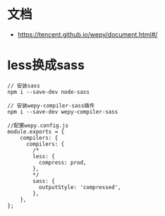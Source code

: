 # 文档
* https://tencent.github.io/wepy/document.html#/

# less换成sass
```
// 安装sass
npm i --save-dev node-sass

// 安装wepy-compiler-sass插件
npm i --save-dev wepy-compiler-sass

//配置wepy.config.js
module.exports = {
    compilers: {
      compilers: {
        /*
        less: {
          compress: prod,
        },
        */
        sass: {
          outputStyle: 'compressed',
        },
    },
};
```
